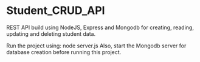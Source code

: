 # Student_CRUD_API
REST API build using NodeJS, Express and Mongodb for creating, reading, updating and deleting student data.

Run the project using:
node server.js
Also, start the Mongodb server for database creation before running this project.
